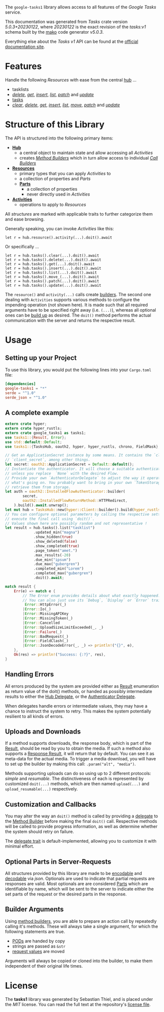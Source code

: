 <!---
DO NOT EDIT !
This file was generated automatically from 'src/generator/templates/api/README.md.mako'
DO NOT EDIT !
-->
The `google-tasks1` library allows access to all features of the *Google Tasks* service.

This documentation was generated from *Tasks* crate version *5.0.3+20230122*, where *20230122* is the exact revision of the *tasks:v1* schema built by the [mako](http://www.makotemplates.org/) code generator *v5.0.3*.

Everything else about the *Tasks* *v1* API can be found at the
[official documentation site](https://developers.google.com/tasks/).
# Features

Handle the following *Resources* with ease from the central [hub](https://docs.rs/google-tasks1/5.0.3+20230122/google_tasks1/TasksHub) ...

* tasklists
 * [*delete*](https://docs.rs/google-tasks1/5.0.3+20230122/google_tasks1/api::TasklistDeleteCall), [*get*](https://docs.rs/google-tasks1/5.0.3+20230122/google_tasks1/api::TasklistGetCall), [*insert*](https://docs.rs/google-tasks1/5.0.3+20230122/google_tasks1/api::TasklistInsertCall), [*list*](https://docs.rs/google-tasks1/5.0.3+20230122/google_tasks1/api::TasklistListCall), [*patch*](https://docs.rs/google-tasks1/5.0.3+20230122/google_tasks1/api::TasklistPatchCall) and [*update*](https://docs.rs/google-tasks1/5.0.3+20230122/google_tasks1/api::TasklistUpdateCall)
* [tasks](https://docs.rs/google-tasks1/5.0.3+20230122/google_tasks1/api::Task)
 * [*clear*](https://docs.rs/google-tasks1/5.0.3+20230122/google_tasks1/api::TaskClearCall), [*delete*](https://docs.rs/google-tasks1/5.0.3+20230122/google_tasks1/api::TaskDeleteCall), [*get*](https://docs.rs/google-tasks1/5.0.3+20230122/google_tasks1/api::TaskGetCall), [*insert*](https://docs.rs/google-tasks1/5.0.3+20230122/google_tasks1/api::TaskInsertCall), [*list*](https://docs.rs/google-tasks1/5.0.3+20230122/google_tasks1/api::TaskListCall), [*move*](https://docs.rs/google-tasks1/5.0.3+20230122/google_tasks1/api::TaskMoveCall), [*patch*](https://docs.rs/google-tasks1/5.0.3+20230122/google_tasks1/api::TaskPatchCall) and [*update*](https://docs.rs/google-tasks1/5.0.3+20230122/google_tasks1/api::TaskUpdateCall)




# Structure of this Library

The API is structured into the following primary items:

* **[Hub](https://docs.rs/google-tasks1/5.0.3+20230122/google_tasks1/TasksHub)**
    * a central object to maintain state and allow accessing all *Activities*
    * creates [*Method Builders*](https://docs.rs/google-tasks1/5.0.3+20230122/google_tasks1/client::MethodsBuilder) which in turn
      allow access to individual [*Call Builders*](https://docs.rs/google-tasks1/5.0.3+20230122/google_tasks1/client::CallBuilder)
* **[Resources](https://docs.rs/google-tasks1/5.0.3+20230122/google_tasks1/client::Resource)**
    * primary types that you can apply *Activities* to
    * a collection of properties and *Parts*
    * **[Parts](https://docs.rs/google-tasks1/5.0.3+20230122/google_tasks1/client::Part)**
        * a collection of properties
        * never directly used in *Activities*
* **[Activities](https://docs.rs/google-tasks1/5.0.3+20230122/google_tasks1/client::CallBuilder)**
    * operations to apply to *Resources*

All *structures* are marked with applicable traits to further categorize them and ease browsing.

Generally speaking, you can invoke *Activities* like this:

```Rust,ignore
let r = hub.resource().activity(...).doit().await
```

Or specifically ...

```ignore
let r = hub.tasks().clear(...).doit().await
let r = hub.tasks().delete(...).doit().await
let r = hub.tasks().get(...).doit().await
let r = hub.tasks().insert(...).doit().await
let r = hub.tasks().list(...).doit().await
let r = hub.tasks().move_(...).doit().await
let r = hub.tasks().patch(...).doit().await
let r = hub.tasks().update(...).doit().await
```

The `resource()` and `activity(...)` calls create [builders][builder-pattern]. The second one dealing with `Activities`
supports various methods to configure the impending operation (not shown here). It is made such that all required arguments have to be
specified right away (i.e. `(...)`), whereas all optional ones can be [build up][builder-pattern] as desired.
The `doit()` method performs the actual communication with the server and returns the respective result.

# Usage

## Setting up your Project

To use this library, you would put the following lines into your `Cargo.toml` file:

```toml
[dependencies]
google-tasks1 = "*"
serde = "^1.0"
serde_json = "^1.0"
```

## A complete example

```Rust
extern crate hyper;
extern crate hyper_rustls;
extern crate google_tasks1 as tasks1;
use tasks1::{Result, Error};
use std::default::Default;
use tasks1::{TasksHub, oauth2, hyper, hyper_rustls, chrono, FieldMask};

// Get an ApplicationSecret instance by some means. It contains the `client_id` and
// `client_secret`, among other things.
let secret: oauth2::ApplicationSecret = Default::default();
// Instantiate the authenticator. It will choose a suitable authentication flow for you,
// unless you replace  `None` with the desired Flow.
// Provide your own `AuthenticatorDelegate` to adjust the way it operates and get feedback about
// what's going on. You probably want to bring in your own `TokenStorage` to persist tokens and
// retrieve them from storage.
let auth = oauth2::InstalledFlowAuthenticator::builder(
        secret,
        oauth2::InstalledFlowReturnMethod::HTTPRedirect,
    ).build().await.unwrap();
let mut hub = TasksHub::new(hyper::Client::builder().build(hyper_rustls::HttpsConnectorBuilder::new().with_native_roots().https_or_http().enable_http1().build()), auth);
// You can configure optional parameters by calling the respective setters at will, and
// execute the final call using `doit()`.
// Values shown here are possibly random and not representative !
let result = hub.tasks().list("tasklist")
             .updated_min("magna")
             .show_hidden(true)
             .show_deleted(false)
             .show_completed(true)
             .page_token("amet.")
             .max_results(-20)
             .due_min("ipsum")
             .due_max("gubergren")
             .completed_min("Lorem")
             .completed_max("gubergren")
             .doit().await;

match result {
    Err(e) => match e {
        // The Error enum provides details about what exactly happened.
        // You can also just use its `Debug`, `Display` or `Error` traits
         Error::HttpError(_)
        |Error::Io(_)
        |Error::MissingAPIKey
        |Error::MissingToken(_)
        |Error::Cancelled
        |Error::UploadSizeLimitExceeded(_, _)
        |Error::Failure(_)
        |Error::BadRequest(_)
        |Error::FieldClash(_)
        |Error::JsonDecodeError(_, _) => println!("{}", e),
    },
    Ok(res) => println!("Success: {:?}", res),
}

```
## Handling Errors

All errors produced by the system are provided either as [Result](https://docs.rs/google-tasks1/5.0.3+20230122/google_tasks1/client::Result) enumeration as return value of
the doit() methods, or handed as possibly intermediate results to either the
[Hub Delegate](https://docs.rs/google-tasks1/5.0.3+20230122/google_tasks1/client::Delegate), or the [Authenticator Delegate](https://docs.rs/yup-oauth2/*/yup_oauth2/trait.AuthenticatorDelegate.html).

When delegates handle errors or intermediate values, they may have a chance to instruct the system to retry. This
makes the system potentially resilient to all kinds of errors.

## Uploads and Downloads
If a method supports downloads, the response body, which is part of the [Result](https://docs.rs/google-tasks1/5.0.3+20230122/google_tasks1/client::Result), should be
read by you to obtain the media.
If such a method also supports a [Response Result](https://docs.rs/google-tasks1/5.0.3+20230122/google_tasks1/client::ResponseResult), it will return that by default.
You can see it as meta-data for the actual media. To trigger a media download, you will have to set up the builder by making
this call: `.param("alt", "media")`.

Methods supporting uploads can do so using up to 2 different protocols:
*simple* and *resumable*. The distinctiveness of each is represented by customized
`doit(...)` methods, which are then named `upload(...)` and `upload_resumable(...)` respectively.

## Customization and Callbacks

You may alter the way an `doit()` method is called by providing a [delegate](https://docs.rs/google-tasks1/5.0.3+20230122/google_tasks1/client::Delegate) to the
[Method Builder](https://docs.rs/google-tasks1/5.0.3+20230122/google_tasks1/client::CallBuilder) before making the final `doit()` call.
Respective methods will be called to provide progress information, as well as determine whether the system should
retry on failure.

The [delegate trait](https://docs.rs/google-tasks1/5.0.3+20230122/google_tasks1/client::Delegate) is default-implemented, allowing you to customize it with minimal effort.

## Optional Parts in Server-Requests

All structures provided by this library are made to be [encodable](https://docs.rs/google-tasks1/5.0.3+20230122/google_tasks1/client::RequestValue) and
[decodable](https://docs.rs/google-tasks1/5.0.3+20230122/google_tasks1/client::ResponseResult) via *json*. Optionals are used to indicate that partial requests are responses
are valid.
Most optionals are are considered [Parts](https://docs.rs/google-tasks1/5.0.3+20230122/google_tasks1/client::Part) which are identifiable by name, which will be sent to
the server to indicate either the set parts of the request or the desired parts in the response.

## Builder Arguments

Using [method builders](https://docs.rs/google-tasks1/5.0.3+20230122/google_tasks1/client::CallBuilder), you are able to prepare an action call by repeatedly calling it's methods.
These will always take a single argument, for which the following statements are true.

* [PODs][wiki-pod] are handed by copy
* strings are passed as `&str`
* [request values](https://docs.rs/google-tasks1/5.0.3+20230122/google_tasks1/client::RequestValue) are moved

Arguments will always be copied or cloned into the builder, to make them independent of their original life times.

[wiki-pod]: http://en.wikipedia.org/wiki/Plain_old_data_structure
[builder-pattern]: http://en.wikipedia.org/wiki/Builder_pattern
[google-go-api]: https://github.com/google/google-api-go-client

# License
The **tasks1** library was generated by Sebastian Thiel, and is placed
under the *MIT* license.
You can read the full text at the repository's [license file][repo-license].

[repo-license]: https://github.com/Byron/google-apis-rsblob/main/LICENSE.md

